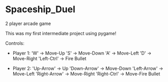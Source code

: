 # Spaceship_Duel
2 player arcade game 

This was my first intermediate project using pygame!

Controls:
- Player 1: 'W' -> Move-Up
            'S' -> Move-Down
            'A' -> Move-Left
            'D' -> Move-Right
            'Left-Ctrl' -> Fire Bullet
            
       
- Player 2:
             'Up-Arrow' -> Up
             'Down-Arrow' -> Move-Down
             'Left-Arrow' -> Move-Left
             'Right-Arrow' -> Move-Right
             'Right-Ctrl' -> Move-Fire Bullet
